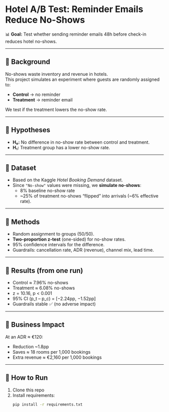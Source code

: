 # Hotel A/B Test: Reminder Emails Reduce No-Shows

📊 **Goal:** Test whether sending reminder emails 48h before check-in reduces hotel no-shows.

---

## 🔹 Background
No-shows waste inventory and revenue in hotels.  
This project simulates an experiment where guests are randomly assigned to:
- **Control** → no reminder
- **Treatment** → reminder email

We test if the treatment lowers the no-show rate.

---

## 🔹 Hypotheses
- **H₀:** No difference in no-show rate between control and treatment.  
- **H₁:** Treatment group has a lower no-show rate.  

---

## 🔹 Dataset
- Based on the Kaggle *Hotel Booking Demand* dataset.  
- Since `"No-show"` values were missing, we **simulate no-shows**:  
  - 8% baseline no-show rate  
  - ~25% of treatment no-shows “flipped” into arrivals (~6% effective rate).  

---

## 🔹 Methods
- Random assignment to groups (50/50).  
- **Two-proportion z-test** (one-sided) for no-show rates.  
- 95% confidence intervals for the difference.  
- Guardrails: cancellation rate, ADR (revenue), channel mix, lead time.

---

## 🔹 Results (from one run)
- Control ≈ 7.96% no-shows  
- Treatment ≈ 6.08% no-shows  
- z = 10.16, p < 0.001  
- 95% CI (p_t – p_c) = [−2.24pp, −1.52pp]  
- Guardrails stable ✅ (no adverse impact)  

---

## 🔹 Business Impact
At an ADR ≈ €120:
- Reduction ~1.8pp  
- Saves ≈ 18 rooms per 1,000 bookings  
- Extra revenue ≈ €2,160 per 1,000 bookings  

---

## 🔹 How to Run
1. Clone this repo  
2. Install requirements:  
   ```bash
   pip install -r requirements.txt
